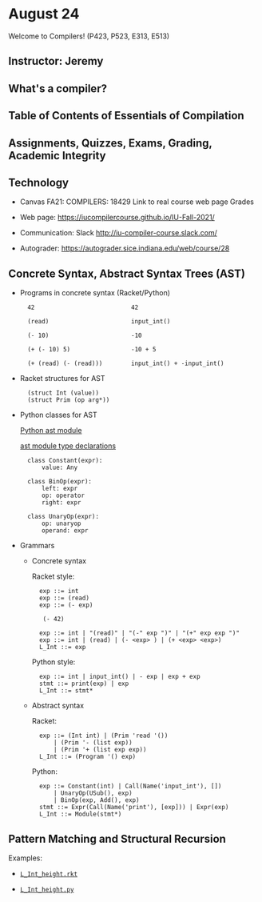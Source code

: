 # August 24

Welcome to Compilers! (P423, P523, E313, E513)

## Instructor: Jeremy

## What's a compiler?

## Table of Contents of Essentials of Compilation

## Assignments, Quizzes, Exams, Grading, Academic Integrity

## Technology

* Canvas FA21: COMPILERS: 18429
  Link to real course web page
  Grades

* Web page: https://iucompilercourse.github.io/IU-Fall-2021/

* Communication: Slack http://iu-compiler-course.slack.com/

* Autograder: https://autograder.sice.indiana.edu/web/course/28

## Concrete Syntax, Abstract Syntax Trees (AST)

* Programs in concrete syntax (Racket/Python)

		42                           42

		(read)                       input_int()

		(- 10)                       -10

		(+ (- 10) 5)                 -10 + 5

		(+ (read) (- (read)))        input_int() + -input_int()

* Racket structures for AST

		(struct Int (value))
		(struct Prim (op arg*))

* Python classes for AST

    [Python ast module](https://docs.python.org/3.10/library/ast.html)
	
	[ast module type declarations](https://github.com/python/typeshed/blob/master/stdlib/_ast.pyi)

		class Constant(expr):
			value: Any

		class BinOp(expr):
			left: expr
			op: operator
			right: expr

		class UnaryOp(expr):
			op: unaryop
			operand: expr

* Grammars
	* Concrete syntax
	  
	  Racket style:

            exp ::= int
            exp ::= (read)
            exp ::= (- exp)

             (- 42)

			exp ::= int | "(read)" | "(-" exp ")" | "(+" exp exp ")"
			exp ::= int | (read) | (- <exp> ) | (+ <exp> <exp>)
			L_Int ::= exp

      Python style:

			exp ::= int | input_int() | - exp | exp + exp
			stmt ::= print(exp) | exp
			L_Int ::= stmt*

	* Abstract syntax
	
      Racket:

			exp ::= (Int int) | (Prim 'read '()) 
				| (Prim '- (list exp))
				| (Prim '+ (list exp exp))
			L_Int ::= (Program '() exp)

      Python:

            exp ::= Constant(int) | Call(Name('input_int'), [])
			    | UnaryOp(USub(), exp)
				| BinOp(exp, Add(), exp)
			stmt ::= Expr(Call(Name('print'), [exp])) | Expr(exp)
            L_Int ::= Module(stmt*)

## Pattern Matching and Structural Recursion

Examples:

* [`L_Int_height.rkt`](./L_Int_height.rkt)

* [`L_Int_height.py`](./L_Int_height.py)
